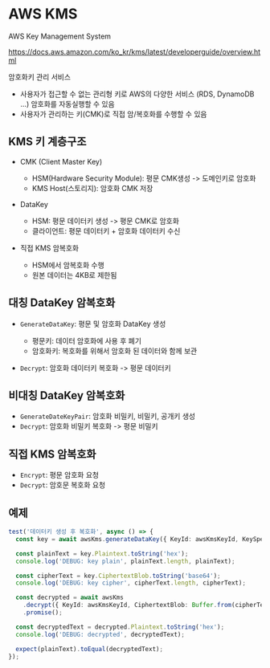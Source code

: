 # AWS KMS

AWS Key Management System

<https://docs.aws.amazon.com/ko_kr/kms/latest/developerguide/overview.html>

암호화키 관리 서비스

- 사용자가 접근할 수 없는 관리형 키로 AWS의 다양한 서비스 (RDS, DynamoDB ...) 암호화를 자동실행할 수 있음
- 사용자가 관리하는 키(CMK)로 직접 암/복호화를 수행할 수 있음

## KMS 키 계층구조

- CMK (Client Master Key)

  - HSM(Hardware Security Module): 평문 CMK생성 -> 도메인키로 암호화
  - KMS Host(스토리지): 암호화 CMK 저장

- DataKey

  - HSM: 평문 데이터키 생성 -> 평문 CMK로 암호화
  - 클라이언트: 평문 데이터키 + 암호화 데이터키 수신

- 직접 KMS 암복호화

  - HSM에서 암복호화 수행
  - 원본 데이터는 4KB로 제한됨

## 대칭 DataKey 암복호화

- `GenerateDataKey`: 평문 및 암호화 DataKey 생성

  - 평문키: 데이터 암호화에 사용 후 폐기
  - 암호화키: 복호화를 위해서 암호화 된 데이터와 함께 보관

- `Decrypt`: 암호화 데이터키 복호화 -> 평문 데이터키

## 비대칭 DataKey 암복호화

- `GenerateDateKeyPair`: 암호화 비밀키, 비밀키, 공개키 생성
- `Decrypt`: 암호화 비밀키 복호화 -> 평문 비밀키

## 직접 KMS 암복호화

- `Encrypt`: 평문 암호화 요청
- `Decrypt`: 암호문 복호화 요청

## 예제

```ts
test('데이터키 생성 후 복호화', async () => {
  const key = await awsKms.generateDataKey({ KeyId: awsKmsKeyId, KeySpec: 'AES_256' }).promise();

  const plainText = key.Plaintext.toString('hex');
  console.log('DEBUG: key plain', plainText.length, plainText);

  const cipherText = key.CiphertextBlob.toString('base64');
  console.log('DEBUG: key cipher', cipherText.length, cipherText);

  const decrypted = await awsKms
    .decrypt({ KeyId: awsKmsKeyId, CiphertextBlob: Buffer.from(cipherText, 'base64') })
    .promise();

  const decryptedText = decrypted.Plaintext.toString('hex');
  console.log('DEBUG: decrypted', decryptedText);

  expect(plainText).toEqual(decryptedText);
});
```
